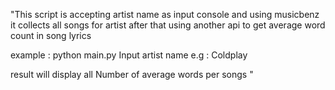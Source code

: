 "This script is accepting artist name as input console 
and using musicbenz it collects all songs for artist
after that using another api to get  average word count in song lyrics

example : 
python main.py
Input artist name 
<add artistname > e.g : Coldplay 

result will display all Number of average words per songs
"